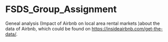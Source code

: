 # FSDS_Group_Assignment

Geneal analysis (Impact of Airbnb on local area rental markets )about the data of Airbnb, which could be found on https://insideairbnb.com/get-the-data/. 
